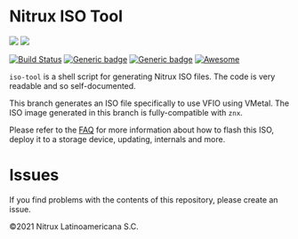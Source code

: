 # Nitrux ISO Tool

![](https://raw.githubusercontent.com/Nitrux/luv-icon-theme/master/Luv/mimetypes/64/application-x-cd-image.svg) ![](https://raw.githubusercontent.com/Nitrux/luv-icon-theme/master/Luv/apps/64/znx-gui.svg)

[![Build Status](https://app.travis-ci.com/Nitrux/iso-tool.svg?branch=minimal-vfio)](https://app.travis-ci.com/Nitrux/iso-tool) [![Generic badge](https://img.shields.io/badge/Deployer-znx-purple.svg)](https://shields.io/) [![Generic badge](https://img.shields.io/badge/Arch-x64-yellowgreen.svg)](https://shields.io/) [![Awesome](https://awesome.re/badge.svg)](https://awesome.re)


`iso-tool` is a shell script for generating Nitrux ISO files. The code is very readable and so self-documented.

This branch generates an ISO file specifically to use VFIO using VMetal. The ISO image generated in this branch is fully-compatible with `znx`.

Please refer to the [FAQ](https://github.com/Nitrux/iso-tool/blob/minimal-vfio/configs/other/faq_offline.pdf) for more information about how to flash this ISO, deploy it to a storage device, updating, internals and more.

# Issues
If you find problems with the contents of this repository, please create an issue.

©2021 Nitrux Latinoamericana S.C.
